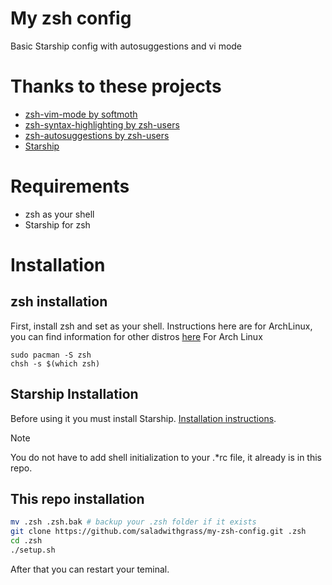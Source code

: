 # My zsh config
Basic Starship config with autosuggestions and vi mode

# Thanks to these projects
* [zsh-vim-mode by softmoth](https://github.com/softmoth/zsh-vim-mode) 
* [zsh-syntax-highlighting by zsh-users](https://github.com/zsh-users/zsh-syntax-highlighting) 
* [zsh-autosuggestions by zsh-users](https://github.com/zsh-users/zsh-autosuggestions) 
* [Starship](https://github.com/starship/starship) 

# Requirements
* zsh as your shell
* Starship for zsh

# Installation

## zsh installation
First, install zsh and set as your shell.
Instructions here are for ArchLinux, you can find information for other distros [here](https://github.com/ohmyzsh/ohmyzsh/wiki/Installing-ZSH) 
For Arch Linux
```
sudo pacman -S zsh
chsh -s $(which zsh)
```

## Starship Installation
Before using it you must install Starship. [Installation instructions](https://github.com/starship/starship).
> [!NOTE]
> You do not have to add shell initialization to your .*rc file, it already is in this repo.

## This repo installation
```bash
mv .zsh .zsh.bak # backup your .zsh folder if it exists
git clone https://github.com/saladwithgrass/my-zsh-config.git .zsh
cd .zsh
./setup.sh
```
After that you can restart your teminal.
